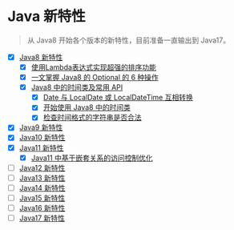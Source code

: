 # Java 新特性

> 从 Java8 开始各个版本的新特性，目前准备一直输出到 Java17。

- [x] [Java8 新特性](https://mp.weixin.qq.com/s/rjMOq0QAdiWNacKYqHJqXA)
  - [x] [使用Lambda表达式实现超强的排序功能](https://mp.weixin.qq.com/s/Vhw-2lgCvmhNI5aeXOWYNg)
  - [x] [一文掌握 Java8 的 Optional 的 6 种操作](https://mp.weixin.qq.com/s/JOLrw7cbVh8z2czePEfLjw)
  - [x] [Java8 中的时间类及常用 API](https://mp.weixin.qq.com/s/Srv6733byTYDg7hTrW_tdw)
    - [x] [Date 与 LocalDate 或 LocalDateTime 互相转换](https://mp.weixin.qq.com/s/LRydpL89GsjOeTrLrihyYQ)
    - [x] [开始使用 Java8 中的时间类](https://mp.weixin.qq.com/s/KmBMLG1y73IUwFuSfUKaEQ)
    - [x] [检查时间格式的字符串是否合法](https://mp.weixin.qq.com/s/PxC0WQMReIeG0Tyl5WiK1Q)
- [x] [Java9 新特性](https://mp.weixin.qq.com/s/FHv963s0Qvh2K5r2tdLATA)
- [x] [Java10 新特性](https://mp.weixin.qq.com/s/NY5-qkfZGdaOvz9iyJ3VSQ)
- [x] [Java11 新特性](https://mp.weixin.qq.com/s/Bn4S2OfMoG19lI-L3nw8cg)
  - [x] [Java11 中基于嵌套关系的访问控制优化](https://mp.weixin.qq.com/s/baBv0mP2JmPE4MoNYESqhA)
- [ ] [Java12 新特性](https://mp.weixin.qq.com/mp/appmsgalbum?__biz=MzI4OTU5NTA1Ng==&action=getalbum&album_id=1732392238946533378#wechat_redirect)
- [ ] [Java13 新特性](https://mp.weixin.qq.com/mp/appmsgalbum?__biz=MzI4OTU5NTA1Ng==&action=getalbum&album_id=1732392238946533378#wechat_redirect)
- [ ] [Java14 新特性](https://mp.weixin.qq.com/mp/appmsgalbum?__biz=MzI4OTU5NTA1Ng==&action=getalbum&album_id=1732392238946533378#wechat_redirect)
- [ ] [Java15 新特性](https://mp.weixin.qq.com/mp/appmsgalbum?__biz=MzI4OTU5NTA1Ng==&action=getalbum&album_id=1732392238946533378#wechat_redirect)
- [ ] [Java16 新特性](https://mp.weixin.qq.com/mp/appmsgalbum?__biz=MzI4OTU5NTA1Ng==&action=getalbum&album_id=1732392238946533378#wechat_redirect)
- [ ] [Java17 新特性](https://mp.weixin.qq.com/mp/appmsgalbum?__biz=MzI4OTU5NTA1Ng==&action=getalbum&album_id=1732392238946533378#wechat_redirect)
